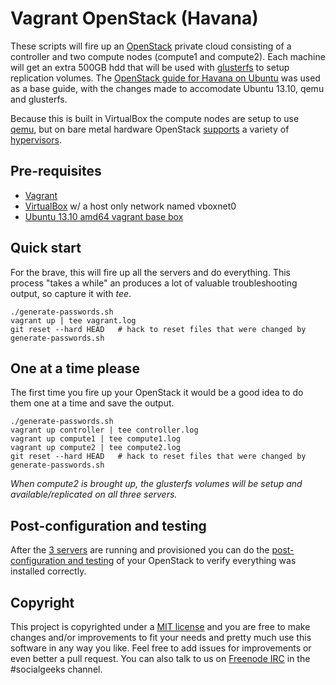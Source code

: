# Vagrant OpenStack (Havana)  

These scripts will fire up an [OpenStack](http://www.openstack.org/software) private cloud consisting of a controller and two compute nodes (compute1 and compute2).  Each machine will get an extra 500GB hdd that will be used with [glusterfs](http://www.gluster.org/) to setup replication volumes.  The [OpenStack guide for Havana on Ubuntu](http://docs.openstack.org/havana/install-guide/install/apt/content/) was used as a base guide, with the changes made to accomodate Ubuntu 13.10, qemu and glusterfs.  

Because this is built in VirtualBox the compute nodes are setup to use [qemu](http://wiki.qemu.org/Main_Page), but on bare metal hardware OpenStack [supports](https://wiki.openstack.org/wiki/HypervisorSupportMatrix) a variety of [hypervisors](http://docs.openstack.org/havana/config-reference/content/section_compute-hypervisors.html).  

## Pre-requisites  

* [Vagrant](http://www.vagrantup.com/)  
* [VirtualBox](https://www.virtualbox.org/) w/ a host only network named vboxnet0  
* [Ubuntu 13.10 amd64 vagrant base box](docs/packer.md)  

## Quick start  

For the brave, this will fire up all the servers and do everything.  This process "takes a while" an produces a lot of valuable troubleshooting output, so capture it with _tee_.  

	./generate-passwords.sh  
	vagrant up | tee vagrant.log  
	git reset --hard HEAD   # hack to reset files that were changed by generate-passwords.sh  

## One at a time please  

The first time you fire up your OpenStack it would be a good idea to do them one at a time and save the output.  

	./generate-passwords.sh  
	vagrant up controller | tee controller.log  
	vagrant up compute1 | tee compute1.log  
	vagrant up compute2 | tee compute2.log  
	git reset --hard HEAD   # hack to reset files that were changed by generate-passwords.sh  

*When compute2 is brought up, the glusterfs volumes will be setup and available/replicated on all three servers.*  

## Post-configuration and testing  

After the [3 servers](docs/servers.md) are running and provisioned you can do the [post-configuration and testing](docs/post-configuration.md) of your OpenStack to verify everything was installed correctly.  

## Copyright  

This project is copyrighted under a [MIT license](LICENSE) and you are free to make changes and/or improvements to fit your needs and pretty much use this software in any way you like. Feel free to add issues for improvements or even better a pull request.  You can also talk to us on [Freenode IRC](https://webchat.freenode.net/) in the #socialgeeks channel.  

